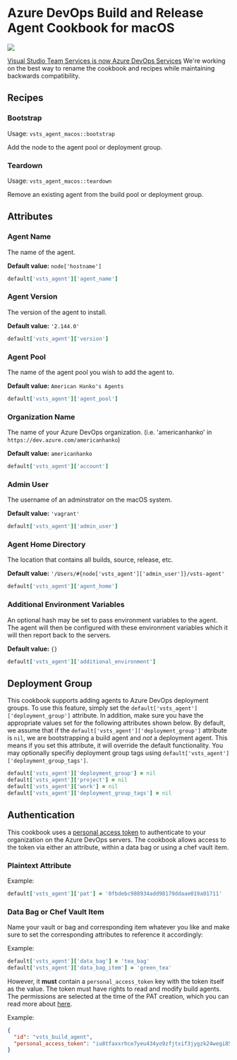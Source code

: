 Azure DevOps Build and Release Agent Cookbook for macOS
=======================================================

![](https://office.visualstudio.com/_apis/public/build/definitions/59d72877-1cea-4eb6-9d06-66716573631a/2373/badge)

[Visual Studio Team Services is now Azure DevOps Services](https://docs.microsoft.com/en-us/azure/devops/user-guide/what-happened-vsts?view=vsts)
We're working on the best way to rename the cookbook and recipes while maintaining backwards compatibility.

Recipes
-------

### Bootstrap

Usage: `vsts_agent_macos::bootstrap`

Add the node to the agent pool or deployment group.

### Teardown

Usage: `vsts_agent_macos::teardown`

Remove an existing agent from the build pool or deployment group.

Attributes
----------

### Agent Name

The name of the agent.

**Default value:** `node['hostname']`

```ruby
default['vsts_agent']['agent_name']
```

### Agent Version

The version of the agent to install.

**Default value:** `'2.144.0'`

```ruby
default['vsts_agent']['version']
```

### Agent Pool

The name of the agent pool you wish to add the agent to.

**Default value:** `American Hanko's Agents`

```ruby
default['vsts_agent']['agent_pool']
```

### Organization Name

The name of your Azure DevOps organization. (i.e. 'americanhanko' in `https://dev.azure.com/americanhanko`)

**Default value:** `americanhanko`

```ruby
default['vsts_agent']['account']
```

### Admin User

The username of an adminstrator on the macOS system.

**Default value:** `'vagrant'`

```ruby
default['vsts_agent']['admin_user']
```

### Agent Home Directory

The location that contains all builds, source, release, etc.

**Default value:** `'/Users/#{node['vsts_agent']['admin_user']}/vsts-agent'`

```ruby
default['vsts_agent']['agent_home']
```

### Additional Environment Variables

An optional hash may be set to pass environment variables to the agent. The agent
will then be configured with these environment variables which it will then
report back to the servers.

**Default value:** `{}`

```ruby
default['vsts_agent']['additional_environment']
```

Deployment Group
----------------

This cookbook supports adding agents to Azure DevOps deployment groups. To use this feature, simply
set the `default['vsts_agent']['deployment_group']` attribute. In addition, make sure you have
the appropriate values set for the following attributes shown below. By default, we assume that
if the `default['vsts_agent']['deployment_group']` attribute is `nil`, we are bootstrapping
a build agent and _not_ a deployment agent. This means if you set this attribute, it will
override the default functionality. You may optionally specifiy deployment group tags using
`default['vsts_agent']['deployment_group_tags']`.

```ruby
default['vsts_agent']['deployment_group'] = nil
default['vsts_agent']['project'] = nil
default['vsts_agent']['work'] = nil
default['vsts_agent']['deployment_group_tags'] = nil
```

Authentication
--------------

This cookbook uses a [personal access token](https://docs.microsoft.com/en-us/azure/devops/organizations/accounts/use-personal-access-tokens-to-authenticate?view=vsts)
to authenticate to your organization on the Azure DevOps servers. The cookbook allows access to the token via either an attribute, within a data bag or using a chef vault item.

### Plaintext Attribute

Example:

```ruby
default['vsts_agent']['pat'] = '0fbdebc988934add98179ddaae019a01711'
```

### Data Bag or Chef Vault Item

Name your vault or bag and corresponding item whatever you like and
make sure to set the corresponding attributes to reference it
accordingly:

Example:

```ruby
default['vsts_agent']['data_bag'] = 'tea_bag'
default['vsts_agent']['data_bag_item'] = 'green_tea'
```

However, it **must** contain a `personal_access_token` key with
the token itself as the value. The token must have rights to read and modify
build agents. The permissions are selected at the time of the PAT creation, which
you can read more about [here](https://docs.microsoft.com/en-us/azure/devops/organizations/accounts/use-personal-access-tokens-to-authenticate?view=vsts).

Example:

```json
{
  "id": "vsts_build_agent",
  "personal_access_token": "iu8tfaxxrhce7yeu434yo9zfjtxif3jygzk24wegi855er2moobs"
}
```
